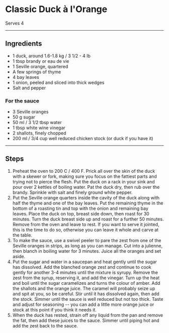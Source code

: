# Classic Duck à l'Orange

Serves 4

---

## Ingredients

* 1 duck, around 1.6-1.8 kg / 3 1/2 - 4 lb
* 1 tbsp brandy or eau de vie
* 1 Seville orange, quartered
* A few springs of thyme
* 4 bay leaves
* 1 onion, peeled and sliced into thick wedges
* Salt and pepper

### For the sauce
* 3 Seville oranges
* 50 g sugar
* 50 ml / 3 1/2 tbsp water
* 1 tbsp white wine vinegar
* 2 shallots, finely chopped
* 200 ml / 3/4 cup well reduced chicken stock (or duck if you have it)

---

## Steps

1.  Preheat the oven to 200 C / 400 F. Prick all over the skin of the duck with a skewer or fork, making sure you focus on the fattiest parts and trying not to pierce the flesh. Put the duck on a rack in your sink and pour over 2 kettles of boiling water. Pat the duck dry, then rub over the brandy. Sprinkle with salt and finely ground white pepper.
2.  Put the Seville orange quarters inside the cavity of the duck along with half the thyme and one of the bay leaves. Put the remaining thyme in the bottom of a roasting tin and top with the onion and remaining bay leaves. Place the duck on top, breast side down, then roast for 30 minutes. Turn the duck breast side up and roast for a further 50 minutes. Remove from the oven and leave to rest. If you want to serve it jointed, this is the time to do so, otherwise you can leave it whole and carve at the table.
3.  To make the sauce, use a swivel peeler to pare the zest from one of the Seville oranges in strips, as long as you can manage. Cut into a julienne, then blanch in boiling water for 3 minutes. Juice all the oranges and set aside.
4.  Put the sugar and water in a saucepan and heat gently until the sugar has dissolved. Add the blanched orange zest and continue to cook gently for another 3-4 minutes until the mixture is syrupy. Remove the zest from the syrup, reserving it, and add the vinegar. Turn up the heat and boil until the sugar caramelizes and turns the colour of amber. Add the shallots and the orange juice. The caramel will probably seize up and spit at you, so be careful. Stir until it has dissolved again, then add the stock. Simmer until the sauce is well reduced but not too thick. Taste and adjust for seasoning -- you can add a little more orange juice or stock at this point if you think it needs it.
5.  When the duck has rested, strain off any liquid from the pan and remove the fat, then add these juices to the sauce. Simmer until piping hot and add the zest back to the sauce.